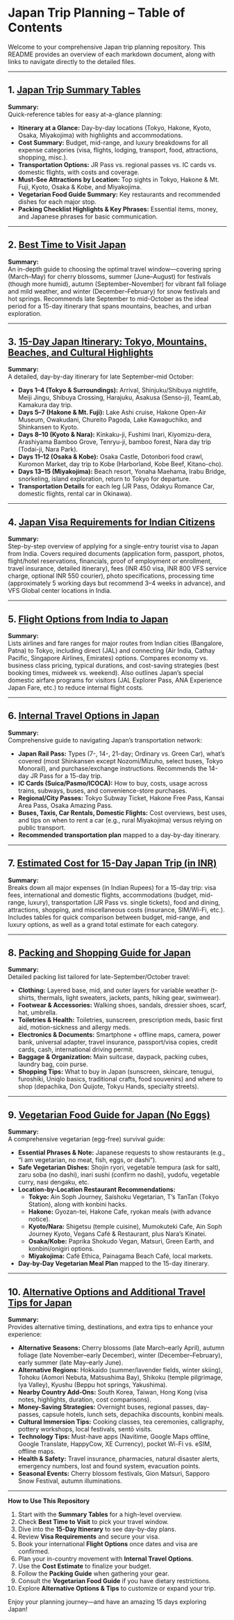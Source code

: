 # Japan Trip Planning – Table of Contents

Welcome to your comprehensive Japan trip planning repository. This README provides an overview of each markdown document, along with links to navigate directly to the detailed files.

---

## 1. [Japan Trip Summary Tables](plan/Japan%20Trip%20Summary%20Tables.md)
**Summary:**  
Quick-reference tables for easy at-a-glance planning:  
- **Itinerary at a Glance:** Day-by-day locations (Tokyo, Hakone, Kyoto, Osaka, Miyakojima) with highlights and accommodations.  
- **Cost Summary:** Budget, mid-range, and luxury breakdowns for all expense categories (visa, flights, lodging, transport, food, attractions, shopping, misc.).  
- **Transportation Options:** JR Pass vs. regional passes vs. IC cards vs. domestic flights, with costs and coverage.  
- **Must-See Attractions by Location:** Top sights in Tokyo, Hakone & Mt. Fuji, Kyoto, Osaka & Kobe, and Miyakojima.  
- **Vegetarian Food Guide Summary:** Key restaurants and recommended dishes for each major stop.  
- **Packing Checklist Highlights & Key Phrases:** Essential items, money, and Japanese phrases for basic communication.

---

## 2. [Best Time to Visit Japan](plan/Best%20Time%20to%20Visit%20Japan.md)
**Summary:**  
An in-depth guide to choosing the optimal travel window—covering spring (March–May) for cherry blossoms, summer (June–August) for festivals (though more humid), autumn (September–November) for vibrant fall foliage and mild weather, and winter (December–February) for snow festivals and hot springs. Recommends late September to mid-October as the ideal period for a 15-day itinerary that spans mountains, beaches, and urban exploration.

---

## 3. [15-Day Japan Itinerary: Tokyo, Mountains, Beaches, and Cultural Highlights](plan/15-Day%20Japan%20Itinerary_%20Tokyo,%20Mountains,%20Beaches,%20and%20Cultural%20Highlights.md)
**Summary:**  
A detailed, day-by-day itinerary for late September–mid October:  
- **Days 1–4 (Tokyo & Surroundings):** Arrival, Shinjuku/Shibuya nightlife, Meiji Jingu, Shibuya Crossing, Harajuku, Asakusa (Senso-ji), TeamLab, Kamakura day trip.  
- **Days 5–7 (Hakone & Mt. Fuji):** Lake Ashi cruise, Hakone Open-Air Museum, Owakudani, Chureito Pagoda, Lake Kawaguchiko, and Shinkansen to Kyoto.  
- **Days 8–10 (Kyoto & Nara):** Kinkaku-ji, Fushimi Inari, Kiyomizu-dera, Arashiyama Bamboo Grove, Tenryu-ji, bamboo forest, Nara day trip (Todai-ji, Nara Park).  
- **Days 11–12 (Osaka & Kobe):** Osaka Castle, Dotonbori food crawl, Kuromon Market, day trip to Kobe (Harborland, Kobe Beef, Kitano-cho).  
- **Days 13–15 (Miyakojima):** Beach resort, Yonaha Maehama, Irabu Bridge, snorkeling, island exploration, return to Tokyo for departure.  
- **Transportation Details** for each leg (JR Pass, Odakyu Romance Car, domestic flights, rental car in Okinawa).

---

## 4. [Japan Visa Requirements for Indian Citizens](plan/Japan%20Visa%20Requirements%20for%20Indian%20Citizens.md)
**Summary:**  
Step-by-step overview of applying for a single-entry tourist visa to Japan from India. Covers required documents (application form, passport, photos, flight/hotel reservations, financials, proof of employment or enrollment, travel insurance, detailed itinerary), fees (INR 450 visa, INR 800 VFS service charge, optional INR 550 courier), photo specifications, processing time (approximately 5 working days but recommend 3–4 weeks in advance), and VFS Global center locations in India.

---

## 5. [Flight Options from India to Japan](plan/Flight%20Options%20from%20India%20to%20Japan.md)
**Summary:**  
Lists airlines and fare ranges for major routes from Indian cities (Bangalore, Patna) to Tokyo, including direct (JAL) and connecting (Air India, Cathay Pacific, Singapore Airlines, Emirates) options. Compares economy vs. business class pricing, typical durations, and cost-saving strategies (best booking times, midweek vs. weekend). Also outlines Japan’s special domestic airfare programs for visitors (JAL Explorer Pass, ANA Experience Japan Fare, etc.) to reduce internal flight costs.

---

## 6. [Internal Travel Options in Japan](plan/Internal%20Travel%20Options%20in%20Japan.md)
**Summary:**  
Comprehensive guide to navigating Japan’s transportation network:  
- **Japan Rail Pass:** Types (7-, 14-, 21-day; Ordinary vs. Green Car), what’s covered (most Shinkansen except Nozomi/Mizuho, select buses, Tokyo Monorail), and purchase/exchange instructions. Recommends the 14-day JR Pass for a 15-day trip.  
- **IC Cards (Suica/Pasmo/ICOCA):** How to buy, costs, usage across trains, subways, buses, and convenience-store purchases.  
- **Regional/City Passes:** Tokyo Subway Ticket, Hakone Free Pass, Kansai Area Pass, Osaka Amazing Pass.  
- **Buses, Taxis, Car Rentals, Domestic Flights:** Cost overviews, best uses, and tips on when to rent a car (e.g., rural Miyakojima) versus relying on public transport.  
- **Recommended transportation plan** mapped to a day-by-day itinerary.

---

## 7. [Estimated Cost for 15-Day Japan Trip (in INR)](plan/Estimated%20Cost%20for%2015-Day%20Japan%20Trip%20(in%20INR).md)
**Summary:**  
Breaks down all major expenses (in Indian Rupees) for a 15-day trip: visa fees, international and domestic flights, accommodations (budget, mid-range, luxury), transportation (JR Pass vs. single tickets), food and dining, attractions, shopping, and miscellaneous costs (insurance, SIM/Wi-Fi, etc.). Includes tables for quick comparison between budget, mid-range, and luxury options, as well as a grand total estimate for each category.

---

## 8. [Packing and Shopping Guide for Japan](plan/Packing%20and%20Shopping%20Guide%20for%20Japan.md)
**Summary:**  
Detailed packing list tailored for late-September/October travel:  
- **Clothing:** Layered base, mid, and outer layers for variable weather (t-shirts, thermals, light sweaters, jackets, pants, hiking gear, swimwear).  
- **Footwear & Accessories:** Walking shoes, sandals, dressier shoes, scarf, hat, umbrella.  
- **Toiletries & Health:** Toiletries, sunscreen, prescription meds, basic first aid, motion-sickness and allergy meds.  
- **Electronics & Documents:** Smartphone + offline maps, camera, power bank, universal adapter, travel insurance, passport/visa copies, credit cards, cash, international driving permit.  
- **Baggage & Organization:** Main suitcase, daypack, packing cubes, laundry bag, coin purse.  
- **Shopping Tips:** What to buy in Japan (sunscreen, skincare, tenugui, furoshiki, Uniqlo basics, traditional crafts, food souvenirs) and where to shop (depachika, Don Quijote, Tokyu Hands, specialty streets).

---

## 9. [Vegetarian Food Guide for Japan (No Eggs)](plan/Vegetarian%20Food%20Guide%20for%20Japan%20(No%20Eggs).md)
**Summary:**  
A comprehensive vegetarian (egg-free) survival guide:  
- **Essential Phrases & Note:** Japanese requests to show restaurants (e.g., “I am vegetarian, no meat, fish, eggs, or dashi”).  
- **Safe Vegetarian Dishes:** Shojin ryori, vegetable tempura (ask for salt), zaru soba (no dashi), inari sushi (confirm no dashi), yudofu, vegetable curry, nasi dengaku, etc.  
- **Location-by-Location Restaurant Recommendations:**  
  - **Tokyo:** Ain Soph Journey, Saishoku Vegetarian, T’s TanTan (Tokyo Station), along with konbini hacks.  
  - **Hakone:** Gyozan-tei, Hakone Cafe, ryokan meals (with advance notice).  
  - **Kyoto/Nara:** Shigetsu (temple cuisine), Mumokuteki Cafe, Ain Soph Journey Kyoto, Vegans Café & Restaurant, plus Nara’s Kinatei.  
  - **Osaka/Kobe:** Paprika Shokudo Vegan, Matsuri, Green Earth, and konbini/onigiri options.  
  - **Miyakojima:** Café Ethica, Painagama Beach Café, local markets.  
- **Day-by-Day Vegetarian Meal Plan** mapped to the 15-day itinerary.

---

## 10. [Alternative Options and Additional Travel Tips for Japan](plan/Alternative%20Options%20and%20Additional%20Travel%20Tips%20for%20Japan.md)
**Summary:**  
Provides alternative timing, destinations, and extra tips to enhance your experience:  
- **Alternative Seasons:** Cherry blossoms (late March–early April), autumn foliage (late November–early December), winter (December–February), early summer (late May–early June).  
- **Alternative Regions:** Hokkaido (summer/lavender fields, winter skiing), Tohoku (Aomori Nebuta, Matsushima Bay), Shikoku (temple pilgrimage, Iya Valley), Kyushu (Beppu hot springs, Yakushima).  
- **Nearby Country Add-Ons:** South Korea, Taiwan, Hong Kong (visa notes, highlights, duration, cost comparisons).  
- **Money-Saving Strategies:** Overnight buses, regional passes, day-passes, capsule hotels, lunch sets, depachika discounts, konbini meals.  
- **Cultural Immersion Tips:** Cooking classes, tea ceremonies, calligraphy, pottery workshops, local festivals, sentō visits.  
- **Technology Tips:** Must-have apps (Navitime, Google Maps offline, Google Translate, HappyCow, XE Currency), pocket Wi-Fi vs. eSIM, offline maps.  
- **Health & Safety:** Travel insurance, pharmacies, natural disaster alerts, emergency numbers, lost and found system, evacuation points.  
- **Seasonal Events:** Cherry blossom festivals, Gion Matsuri, Sapporo Snow Festival, autumn illuminations.

---

**How to Use This Repository**  
1. Start with the **Summary Tables** for a high-level overview.  
2. Check **Best Time to Visit** to pick your travel window.  
3. Dive into the **15-Day Itinerary** to see day-by-day plans.  
4. Review **Visa Requirements** and secure your visa.  
5. Book your international **Flight Options** once dates and visa are confirmed.  
6. Plan your in-country movement with **Internal Travel Options**.  
7. Use the **Cost Estimate** to finalize your budget.  
8. Follow the **Packing Guide** when gathering your gear.  
9. Consult the **Vegetarian Food Guide** if you have dietary restrictions.  
10. Explore **Alternative Options & Tips** to customize or expand your trip.

Enjoy your planning journey—and have an amazing 15 days exploring Japan!  
